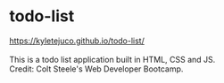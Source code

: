 # todo-list

https://kyletejuco.github.io/todo-list/<br><br>
This is a todo list application built in HTML, CSS and JS.<br>
Credit: Colt Steele's Web Developer Bootcamp.
